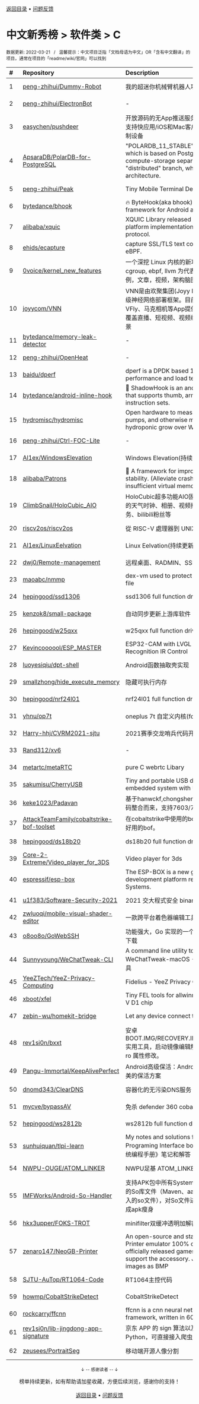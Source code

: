 <a href="https://gitee.com/GrowingGit/GitHub-Chinese-Top-Charts#github中文排行榜">返回目录</a> • <a href="/content/docs/feedback.md">问题反馈</a>

# 中文新秀榜 > 软件类 > C
<sub>数据更新: 2022-03-21&nbsp;&nbsp;&nbsp;/&nbsp;&nbsp;&nbsp;温馨提示：中文项目泛指「文档母语为中文」OR「含有中文翻译」的项目，通常在项目的「readme/wiki/官网」可以找到</sub>

|#|Repository|Description|Stars|Updated|Created|
|:-|:-|:-|:-|:-|:-|
|1|[peng-zhihui/Dummy-Robot](https://github.com/peng-zhihui/Dummy-Robot)|我的超迷你机械臂机器人项目。|6729|2022-03-01|2021-10-07|
|2|[peng-zhihui/ElectronBot](https://github.com/peng-zhihui/ElectronBot)|-|3140|2022-03-19|2022-03-11|
|3|[easychen/pushdeer](https://github.com/easychen/pushdeer)|开放源码的无App推送服务，iOS14+扫码即用。亦支持快应用/iOS和Mac客户端、Android客户端、自制设备|2338|2022-03-19|2021-12-16|
|4|[ApsaraDB/PolarDB-for-PostgreSQL](https://github.com/ApsaraDB/PolarDB-for-PostgreSQL)|"POLARDB_11_STABLE" is the stable branch which is based on PostgreSQL 11.9.  It supports compute-storage separation architecture. The "distributed" branch, which supports distributed architecture.|2221|2022-03-15|2021-05-25|
|5|[peng-zhihui/Peak](https://github.com/peng-zhihui/Peak)|Tiny Mobile Terminal Device Kit.|1105|2021-10-15|2021-10-10|
|6|[bytedance/bhook](https://github.com/bytedance/bhook)|🔥 ByteHook(aka bhook) is a PLT hook framework for Android app.|1069|2022-03-07|2021-08-11|
|7|[alibaba/xquic](https://github.com/alibaba/xquic)|XQUIC Library released by Alibaba is a cross-platform implementation of QUIC and HTTP/3 protocol.|980|2022-03-18|2021-11-05|
|8|[ehids/ecapture](https://github.com/ehids/ecapture)|capture SSL/TLS text content without CA cert by eBPF.|949|2022-03-20|2022-03-13|
|9|[0voice/kernel_new_features](https://github.com/0voice/kernel_new_features)|一个深挖 Linux 内核的新功能特性，以 io_uring, cgroup, ebpf, llvm 为代表，包含开源项目，代码案例，文章，视频，架构脑图等|775|2022-02-15|2022-01-17|
|10|[joyycom/VNN](https://github.com/joyycom/VNN)|VNN是由欢聚集团(Joyy Inc.)推出的高性能、轻量级神经网络部署框架。目前已为Hago、VOO、VFly、马克相机等App提供20余种AI能力的支持，覆盖直播、短视频、视频编辑等泛娱乐场景和工程场景|696|2022-02-16|2021-12-07|
|11|[bytedance/memory-leak-detector](https://github.com/bytedance/memory-leak-detector)|-|670|2022-02-18|2021-04-14|
|12|[peng-zhihui/OpenHeat](https://github.com/peng-zhihui/OpenHeat)|-|617|2021-12-16|2021-09-05|
|13|[baidu/dperf](https://github.com/baidu/dperf)|dperf is a DPDK based 100Gbps network performance and load testing software.|527|2022-03-02|2021-12-21|
|14|[bytedance/android-inline-hook](https://github.com/bytedance/android-inline-hook)|:pushpin: ShadowHook is an android inline hook library that supports thumb, arm32 and arm64 instruction sets.|470|2022-03-07|2022-02-10|
|15|[hydromisc/hydromisc](https://github.com/hydromisc/hydromisc)|Open hardware to measure EC and pH, drive pumps, and otherwise manage a mid-size hydroponic grow over Wi-Fi.|466|2022-01-03|2021-06-28|
|16|[peng-zhihui/Ctrl-FOC-Lite](https://github.com/peng-zhihui/Ctrl-FOC-Lite)|-|412|2022-02-05|2021-08-07|
|17|[Al1ex/WindowsElevation](https://github.com/Al1ex/WindowsElevation)|Windows Elevation(持续更新)|392|2022-02-19|2021-03-29|
|18|[alibaba/Patrons](https://github.com/alibaba/Patrons)|🎉 A framework for improving android 32bit app stability. (Alleviate crashes caused by insufficient virtual memory)|322|2022-02-07|2021-06-15|
|19|[ClimbSnail/HoloCubic_AIO](https://github.com/ClimbSnail/HoloCubic_AIO)|HoloCubic超多功能AIO固件 基于esp32-arduino的天气时钟、相册、视频播放、桌面投屏、web服务、bilibili粉丝等|289|2022-03-20|2021-05-30|
|20|[riscv2os/riscv2os](https://github.com/riscv2os/riscv2os)|從 RISC-V 處理器到 UNIX 作業系統|251|2021-11-25|2021-07-27|
|21|[Al1ex/LinuxEelvation](https://github.com/Al1ex/LinuxEelvation)|Linux Eelvation(持续更新)|224|2022-03-08|2021-03-30|
|22|[dwj0/Remote-management](https://github.com/dwj0/Remote-management)|远程桌面、RADMIN、SSH、VNC集中管理器|204|2021-12-06|2021-04-03|
|23|[maoabc/nmmp](https://github.com/maoabc/nmmp)|dex-vm used to protect the android classes.dex file|199|2022-03-18|2021-05-21|
|24|[hepingood/ssd1306](https://github.com/hepingood/ssd1306)|ssd1306 full function driver|170|2022-03-15|2021-05-16|
|25|[kenzok8/small-package](https://github.com/kenzok8/small-package)|自动同步更新上游库软件|167|2022-03-20|2021-09-05|
|26|[hepingood/w25qxx](https://github.com/hepingood/w25qxx)|w25qxx full function driver|160|2022-01-09|2021-08-22|
|27|[Kevincoooool/ESP_MASTER](https://github.com/Kevincoooool/ESP_MASTER)|ESP32-CAM with LVGL  Speech/Face Recognition  IR Control|152|2021-12-04|2021-08-26|
|28|[luoyesiqiu/dpt-shell](https://github.com/luoyesiqiu/dpt-shell)|Android函数抽取壳实现|151|2022-03-07|2022-01-10|
|29|[smallzhong/hide_execute_memory](https://github.com/smallzhong/hide_execute_memory)|隐藏可执行内存|149|2021-12-27|2021-12-22|
|30|[hepingood/nrf24l01](https://github.com/hepingood/nrf24l01)|nrf24l01 full function driver|147|2022-01-25|2021-12-23|
|31|[yhnu/op7t](https://github.com/yhnu/op7t)|oneplus 7t 自定义内核(for 安卓逆向/外挂分析)|122|2022-03-17|2021-09-06|
|32|[Harry-hhj/CVRM2021-sjtu](https://github.com/Harry-hhj/CVRM2021-sjtu)|2021赛季交龙哨兵代码开源|121|2021-10-09|2021-08-31|
|33|[Rand312/xv6](https://github.com/Rand312/xv6)|-|120|2021-11-28|2021-10-29|
|34|[metartc/metaRTC](https://github.com/metartc/metaRTC)|pure C webrtc Libary|116|2022-03-20|2021-12-17|
|35|[sakumisu/CherryUSB](https://github.com/sakumisu/CherryUSB)|Tiny and portable USB device/host stack for embedded system with USB IP|110|2022-03-20|2021-07-10|
|36|[keke1023/Padavan](https://github.com/keke1023/Padavan)|基于hanwckf,chongshengB以及padavanonly的源码整合而来，支持7603/7615/7915的kvr|105|2022-03-15|2021-08-23|
|37|[AttackTeamFamily/cobaltstrike-bof-toolset](https://github.com/AttackTeamFamily/cobaltstrike-bof-toolset)|在cobaltstrike中使用的bof工具集，收集整理验证好用的bof。|104|2021-11-08|2021-07-30|
|38|[hepingood/ds18b20](https://github.com/hepingood/ds18b20)|ds18b20 full function driver|102|2022-01-10|2021-05-10|
|39|[Core-2-Extreme/Video_player_for_3DS](https://github.com/Core-2-Extreme/Video_player_for_3DS)|Video player for 3ds|97|2022-03-19|2021-04-02|
|40|[espressif/esp-box](https://github.com/espressif/esp-box)|The ESP-BOX is a new generation AIoT development platform released by Espressif Systems.|91|2022-03-15|2021-10-20|
|41|[u1f383/Software-Security-2021](https://github.com/u1f383/Software-Security-2021)|2021 交大程式安全 binary exploit 課程教材|90|2022-03-14|2021-11-24|
|42|[zwluoqi/mobile-visual-shader-editor](https://github.com/zwluoqi/mobile-visual-shader-editor)|一款跨平台着色器编辑工具|87|2021-10-10|2021-09-14|
|43|[o8oo8o/GoWebSSH](https://github.com/o8oo8o/GoWebSSH)|功能强大，Go 实现的一个WebSSH，支持文件上传下载|87|2022-03-12|2021-05-09|
|44|[Sunnyyoung/WeChatTweak-CLI](https://github.com/Sunnyyoung/WeChatTweak-CLI)|A command line utility to work with WeChatTweak-macOS - WeChatTweak 命令行工具|86|2022-03-20|2021-09-09|
|45|[YeeZTech/YeeZ-Privacy-Computing](https://github.com/YeeZTech/YeeZ-Privacy-Computing)|Fidelius - YeeZ Privacy Computing|84|2022-01-27|2021-03-22|
|46|[xboot/xfel](https://github.com/xboot/xfel)|Tiny FEL tools for allwinner SOC, support RISC-V D1 chip|76|2022-03-09|2021-05-25|
|47|[zebin-wu/homekit-bridge](https://github.com/zebin-wu/homekit-bridge)|Let any device connect to Apple HomeKit.|74|2022-03-20|2021-03-29|
|48|[rev1si0n/bxxt](https://github.com/rev1si0n/bxxt)|安卓 BOOT.IMG/RECOVERY.IMG/SELINUX/PROPERTY 实用工具，启动镜像编辑解包打包，selinux 修改，ro 属性修改。|73|2022-01-21|2021-03-27|
|49|[Pangu-Immortal/KeepAlivePerfect](https://github.com/Pangu-Immortal/KeepAlivePerfect)|Android高级保活：Android4.4到Android12.0 完美的保活方案|65|2022-03-09|2021-05-10|
|50|[dnomd343/ClearDNS](https://github.com/dnomd343/ClearDNS)|容器化的无污染DNS服务|60|2022-03-10|2021-05-18|
|51|[mycve/bypassAV](https://github.com/mycve/bypassAV)|免杀 defender 360 cobalstrike shellcode|56|2021-12-23|2021-12-20|
|52|[hepingood/ws2812b](https://github.com/hepingood/ws2812b)|ws2812b full function driver|55|2022-01-09|2021-11-02|
|53|[sunhuiquan/tlpi-learn](https://github.com/sunhuiquan/tlpi-learn)|My notes and solutions for The Linux Programing Interface book (TLPI)《UNIX/LINUX系统编程手册》笔记和解答|54|2021-11-07|2021-04-15|
|54|[NWPU-OUGE/ATOM_LINKER](https://github.com/NWPU-OUGE/ATOM_LINKER)|NWPU足基 ATOM_LINKER 唐天扬负责 硬件组|53|2021-11-23|2021-11-20|
|55|[IMFWorks/Android-So-Handler](https://github.com/IMFWorks/Android-So-Handler)|支持APK包中所有System.Load/LoadLibrary加载的So库文件（Maven、aar文件引入三方库、源码引入的so文件），对So文件进行7z压缩与云端下发，完成apk瘦身|53|2021-12-06|2021-08-23|
|56|[hkx3upper/FOKS-TROT](https://github.com/hkx3upper/FOKS-TROT)|minifilter双缓冲透明加解密过滤驱动|52|2022-03-13|2022-01-15|
|57|[zenaro147/NeoGB-Printer](https://github.com/zenaro147/NeoGB-Printer)|An open-source and standalone Gameboy Printer emulator 100% compatible with  all officially released games (110 in total) that support the accessory. Just print and save the images as BMP|52|2022-03-18|2021-06-30|
|58|[SJTU-AuTop/RT1064-Code](https://github.com/SJTU-AuTop/RT1064-Code)|RT1064主控代码|45|2022-03-10|2021-07-19|
|59|[howmp/CobaltStrikeDetect](https://github.com/howmp/CobaltStrikeDetect)|CobaltStrikeDetect|34|2021-10-14|2021-10-14|
|60|[rockcarry/ffcnn](https://github.com/rockcarry/ffcnn)|ffcnn is a cnn neural network inference framework, written in 600 lines C language.|31|2021-09-23|2021-07-30|
|61|[rev1si0n/lib-jingdong-app-signature](https://github.com/rev1si0n/lib-jingdong-app-signature)|京东 APP 的 sign 算法以及请求库（已封装 Python，可直接接入爬虫）|30|2021-10-09|2021-10-09|
|62|[zeusees/PortraitSeg](https://github.com/zeusees/PortraitSeg)|移动端开源人像分割|30|2021-10-14|2021-09-26|

<div align="center">
    <p><sub>↓ -- 感谢读者 -- ↓</sub></p>
    榜单持续更新，如有帮助请加星收藏，方便后续浏览，感谢你的支持！
</div>

<br/>

<div align="center"><a href="https://gitee.com/GrowingGit/GitHub-Chinese-Top-Charts#github中文排行榜">返回目录</a> • <a href="/content/docs/feedback.md">问题反馈</a></div>
